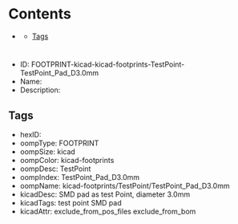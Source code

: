 



Contents
========

* [](#)
	* [Tags](#tags)

# 

- ID: FOOTPRINT-kicad-kicad-footprints-TestPoint-TestPoint_Pad_D3.0mm
- Name: 
- Description: 

## Tags

- hexID: 
- oompType: FOOTPRINT
- oompSize: kicad
- oompColor: kicad-footprints
- oompDesc: TestPoint
- oompIndex: TestPoint_Pad_D3.0mm
- oompName: kicad-footprints/TestPoint/TestPoint_Pad_D3.0mm
- kicadDesc: SMD pad as test Point, diameter 3.0mm
- kicadTags: test point SMD pad
- kicadAttr: exclude_from_pos_files exclude_from_bom

